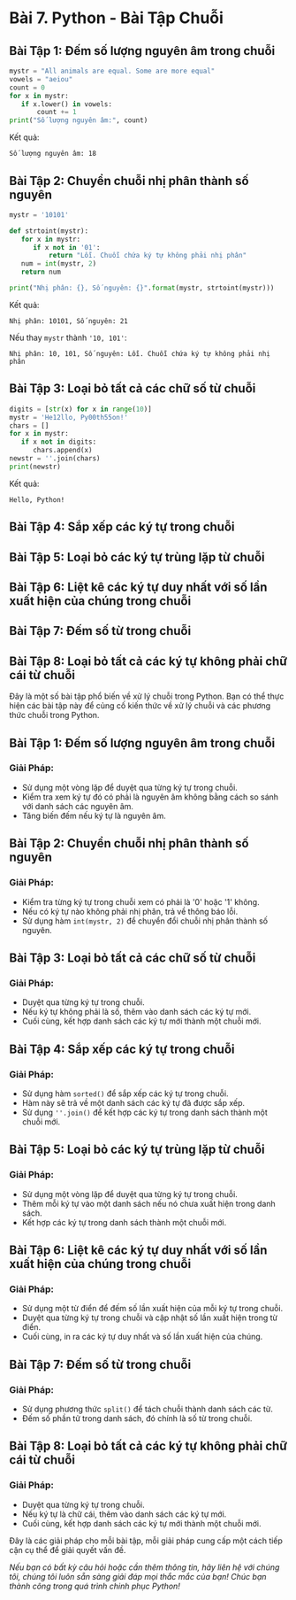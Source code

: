 # Bài 7. Python - Bài Tập Chuỗi

## Bài Tập 1: Đếm số lượng nguyên âm trong chuỗi

```python
mystr = "All animals are equal. Some are more equal"
vowels = "aeiou"
count = 0
for x in mystr:
   if x.lower() in vowels:
       count += 1
print("Số lượng nguyên âm:", count)
```

Kết quả:

```
Số lượng nguyên âm: 18
```

## Bài Tập 2: Chuyển chuỗi nhị phân thành số nguyên

```python
mystr = '10101'

def strtoint(mystr):
   for x in mystr:
      if x not in '01':
          return "Lỗi. Chuỗi chứa ký tự không phải nhị phân"
   num = int(mystr, 2)
   return num

print("Nhị phân: {}, Số nguyên: {}".format(mystr, strtoint(mystr)))
```

Kết quả:

```
Nhị phân: 10101, Số nguyên: 21
```

Nếu thay `mystr` thành `'10, 101'`:

```
Nhị phân: 10, 101, Số nguyên: Lỗi. Chuỗi chứa ký tự không phải nhị phân
```

## Bài Tập 3: Loại bỏ tất cả các chữ số từ chuỗi

```python
digits = [str(x) for x in range(10)]
mystr = 'He12llo, Py00th55on!'
chars = []
for x in mystr:
   if x not in digits:
      chars.append(x)
newstr = ''.join(chars)
print(newstr)
```

Kết quả:

```
Hello, Python!
```

## Bài Tập 4: Sắp xếp các ký tự trong chuỗi

## Bài Tập 5: Loại bỏ các ký tự trùng lặp từ chuỗi

## Bài Tập 6: Liệt kê các ký tự duy nhất với số lần xuất hiện của chúng trong chuỗi

## Bài Tập 7: Đếm số từ trong chuỗi

## Bài Tập 8: Loại bỏ tất cả các ký tự không phải chữ cái từ chuỗi

Đây là một số bài tập phổ biến về xử lý chuỗi trong Python. Bạn có thể thực hiện các bài tập này để củng cố kiến thức về xử lý chuỗi và các phương thức chuỗi trong Python.


## Bài Tập 1: Đếm số lượng nguyên âm trong chuỗi

### Giải Pháp:
- Sử dụng một vòng lặp để duyệt qua từng ký tự trong chuỗi.
- Kiểm tra xem ký tự đó có phải là nguyên âm không bằng cách so sánh với danh sách các nguyên âm.
- Tăng biến đếm nếu ký tự là nguyên âm.

## Bài Tập 2: Chuyển chuỗi nhị phân thành số nguyên

### Giải Pháp:
- Kiểm tra từng ký tự trong chuỗi xem có phải là '0' hoặc '1' không.
- Nếu có ký tự nào không phải nhị phân, trả về thông báo lỗi.
- Sử dụng hàm `int(mystr, 2)` để chuyển đổi chuỗi nhị phân thành số nguyên.

## Bài Tập 3: Loại bỏ tất cả các chữ số từ chuỗi

### Giải Pháp:
- Duyệt qua từng ký tự trong chuỗi.
- Nếu ký tự không phải là số, thêm vào danh sách các ký tự mới.
- Cuối cùng, kết hợp danh sách các ký tự mới thành một chuỗi mới.

## Bài Tập 4: Sắp xếp các ký tự trong chuỗi

### Giải Pháp:
- Sử dụng hàm `sorted()` để sắp xếp các ký tự trong chuỗi.
- Hàm này sẽ trả về một danh sách các ký tự đã được sắp xếp.
- Sử dụng `''.join()` để kết hợp các ký tự trong danh sách thành một chuỗi mới.

## Bài Tập 5: Loại bỏ các ký tự trùng lặp từ chuỗi

### Giải Pháp:
- Sử dụng một vòng lặp để duyệt qua từng ký tự trong chuỗi.
- Thêm mỗi ký tự vào một danh sách nếu nó chưa xuất hiện trong danh sách.
- Kết hợp các ký tự trong danh sách thành một chuỗi mới.

## Bài Tập 6: Liệt kê các ký tự duy nhất với số lần xuất hiện của chúng trong chuỗi

### Giải Pháp:
- Sử dụng một từ điển để đếm số lần xuất hiện của mỗi ký tự trong chuỗi.
- Duyệt qua từng ký tự trong chuỗi và cập nhật số lần xuất hiện trong từ điển.
- Cuối cùng, in ra các ký tự duy nhất và số lần xuất hiện của chúng.

## Bài Tập 7: Đếm số từ trong chuỗi

### Giải Pháp:
- Sử dụng phương thức `split()` để tách chuỗi thành danh sách các từ.
- Đếm số phần tử trong danh sách, đó chính là số từ trong chuỗi.

## Bài Tập 8: Loại bỏ tất cả các ký tự không phải chữ cái từ chuỗi

### Giải Pháp:
- Duyệt qua từng ký tự trong chuỗi.
- Nếu ký tự là chữ cái, thêm vào danh sách các ký tự mới.
- Cuối cùng, kết hợp danh sách các ký tự mới thành một chuỗi mới.

Đây là các giải pháp cho mỗi bài tập, mỗi giải pháp cung cấp một cách tiếp cận cụ thể để giải quyết vấn đề.

*Nếu bạn có bất kỳ câu hỏi hoặc cần thêm thông tin, hãy liên hệ với chúng tôi, chúng tôi luôn sẵn sàng giải đáp mọi thắc mắc của bạn! Chúc bạn thành công trong quá trình chinh phục Python!*